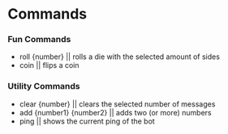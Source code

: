 # Commands

### Fun Commands

- roll {number} || rolls a die with the selected amount of sides
- coin || flips a coin

### Utility Commands

- clear {number} || clears the selected number of messages
- add {number1} {number2} || adds two (or more) numbers
- ping || shows the current ping of the bot

